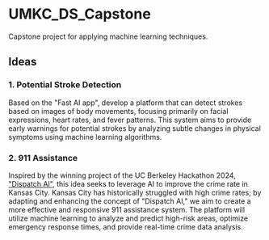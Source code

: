 # UMKC_DS_Capstone

Capstone project for applying machine learning techniques.

## Ideas

### 1. Potential Stroke Detection
Based on the "Fast AI app", develop a platform that can detect strokes based on images of body movements, focusing primarily on facial expressions, heart rates, and fever patterns. This system aims to provide early warnings for potential strokes by analyzing subtle changes in physical symptoms using machine learning algorithms.

### 2. 911 Assistance
Inspired by the winning project of the UC Berkeley Hackathon 2024, ["Dispatch AI"](https://www.youtube.com/watch?v=tsTeEkzO9xc), this idea seeks to leverage AI to improve the crime rate in Kansas City. Kansas City has historically struggled with high crime rates; by adapting and enhancing the concept of "Dispatch AI," we aim to create a more effective and responsive 911 assistance system. The platform will utilize machine learning to analyze and predict high-risk areas, optimize emergency response times, and provide real-time crime data analysis.
